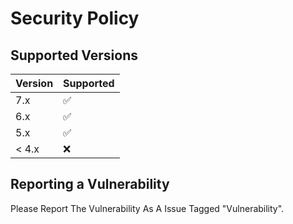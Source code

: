 # Security Policy

## Supported Versions

| Version | Supported          |
| ------- | ------------------ |
|   7.x   | :white_check_mark: |
|   6.x   | ✅                 |
|   5.x   | :white_check_mark: |
| < 4.x   | :x:                |

## Reporting a Vulnerability

Please Report The Vulnerability As A Issue Tagged "Vulnerability".
